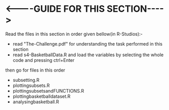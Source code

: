 # <----GUIDE FOR THIS SECTION---->

Read the files in this section in order given bellow(in R-Studios):-

* read "The-Challenge.pdf" for understanding the task performed in this section
* read s4-BasketballData.R and load the variables by selecting the whole code and pressing ctrl+Enter

then go for files in this order

* subsetting.R
* plottingsubsets.R
* plottingsubsetsandFUNCTIONS.R
* plottingbasketballdataset.R
* analysingbasketball.R

